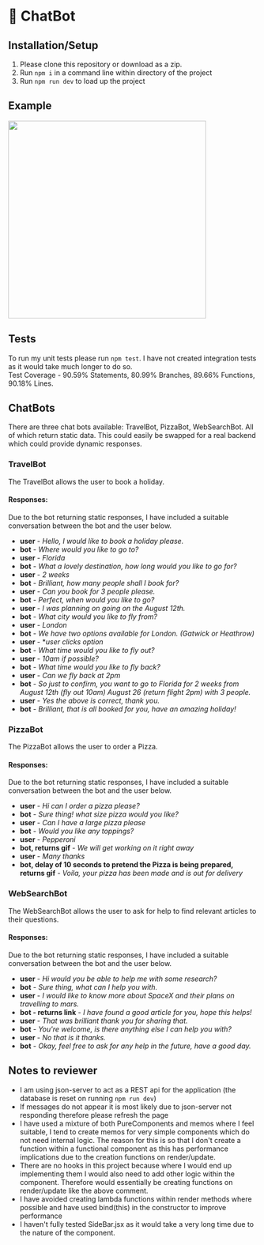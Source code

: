 # 🤖 ChatBot

## Installation/Setup
1. Please clone this repository or download as a zip.
2. Run `npm i` in a command line within directory of the project
3. Run `npm run dev` to load up the project

## Example
<div>
<img src="https://github.com/mikeham98/chat-bot/raw/master/assets/chatBot.gif" height="400">
</div>

## Tests
To run my unit tests please run `npm test`. I have not created integration tests as it would take much longer to do so.<br/>
Test Coverage - 90.59% Statements, 80.99% Branches, 89.66% Functions, 90.18% Lines.

## ChatBots
There are three chat bots available: TravelBot, PizzaBot, WebSearchBot. All of which return static data.
This could easily be swapped for a real backend which could provide dynamic responses.

### TravelBot
The TravelBot allows the user to book a holiday.
#### Responses:
Due to the bot returning static responses, I have included a suitable conversation between the bot and the user below.
- **user** - *Hello, I would like to book a holiday please.*
- **bot** - *Where would you like to go to?*
- **user** - *Florida*
- **bot** - *What a lovely destination, how long would you like to go for?*
- **user** - *2 weeks*
- **bot** - *Brilliant, how many people shall I book for?*
- **user** - *Can you book for 3 people please.*
- **bot** - *Perfect, when would you like to go?*
- **user** - *I was planning on going on the August 12th.*
- **bot** - *What city would you like to fly from?*
- **user** - *London*
- **bot** - *We have two options available for London. (Gatwick or Heathrow)*
- **user** - **user clicks option*
- **bot** - *What time would you like to fly out?*
- **user** - *10am if possible?*
- **bot** - *What time would you like to fly back?*
- **user** - *Can we fly back at 2pm*
- **bot** - *So just to confirm, you want to go to Florida for 2 weeks from August 12th (fly out 10am) August 26 (return flight 2pm) with 3 people.*
- **user** - *Yes the above is correct, thank you.*
- **bot** - *Brilliant, that is all booked for you, have an amazing holiday!*

### PizzaBot
The PizzaBot allows the user to order a Pizza.
#### Responses:
Due to the bot returning static responses, I have included a suitable conversation between the bot and the user below.
- **user** - *Hi can I order a pizza please?*
- **bot** - *Sure thing! what size pizza would you like?*
- **user** - *Can I have a large pizza please*
- **bot** - *Would you like any toppings?*
- **user** - *Pepperoni*
- **bot, returns gif** - *We will get working on it right away*
- **user** - *Many thanks*
- **bot, delay of 10 seconds to pretend the Pizza is being prepared, returns gif** - *Voila, your pizza has been made and is out for delivery*

### WebSearchBot
The WebSearchBot allows the user to ask for help to find relevant articles to their questions.
#### Responses:
Due to the bot returning static responses, I have included a suitable conversation between the bot and the user below.
- **user** - *Hi would you be able to help me with some research?*
- **bot** - *Sure thing, what can I help you with.*
- **user** - *I would like to know more about SpaceX and their plans on travelling to mars.*
- **bot - returns link** - *I have found a good article for you, hope this helps!*
- **user** - *That was brilliant thank you for sharing that.*
- **bot** - *You're welcome, is there anything else I can help you with?*
- **user** - *No that is it thanks.*
- **bot** - *Okay, feel free to ask for any help in the future, have a good day.*

## Notes to reviewer
- I am using json-server to act as a REST api for the application (the database is reset on running `npm run dev`)
- If messages do not appear it is most likely due to json-server not responding therefore please refresh the page
- I have used a mixture of both PureComponents and memos where I feel suitable, I tend to create memos for very simple
components which do not need internal logic. The reason for this is so that I don't create a function within a functional
component as this has performance implications due to the creation functions on render/update.
- There are no hooks in this project because where I would end up implementing them I would also need to add other logic within the
component. Therefore would essentially be creating functions on render/update like the above comment.
- I have avoided creating lambda functions within render methods where possible and have used bind(this) in the constructor to improve performance
- I haven't fully tested SideBar.jsx as it would take a very long time due to the nature of the component.